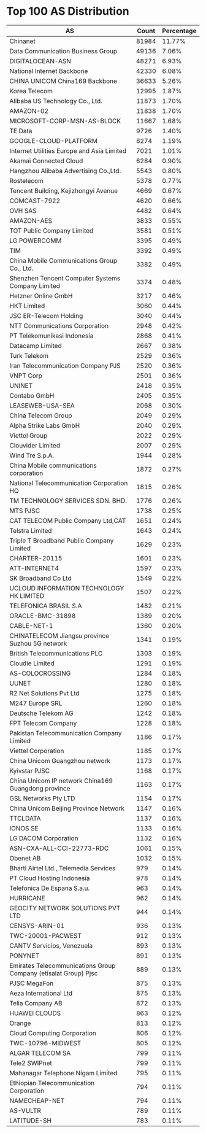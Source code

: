 # Top 100 AS Distribution
| AS | Count | Percentage |
|----|----|----|
| Chinanet | 81984 | 11.77% |
| Data Communication Business Group | 49136 | 7.06% |
| DIGITALOCEAN-ASN | 48271 | 6.93% |
| National Internet Backbone | 42330 | 6.08% |
| CHINA UNICOM China169 Backbone | 36633 | 5.26% |
| Korea Telecom | 12995 | 1.87% |
| Alibaba US Technology Co., Ltd. | 11873 | 1.70% |
| AMAZON-02 | 11838 | 1.70% |
| MICROSOFT-CORP-MSN-AS-BLOCK | 11667 | 1.68% |
| TE Data | 9726 | 1.40% |
| GOOGLE-CLOUD-PLATFORM | 8274 | 1.19% |
| Internet Utilities Europe and Asia Limited | 7021 | 1.01% |
| Akamai Connected Cloud | 6284 | 0.90% |
| Hangzhou Alibaba Advertising Co.,Ltd. | 5543 | 0.80% |
| Rostelecom | 5378 | 0.77% |
| Tencent Building, Kejizhongyi Avenue | 4669 | 0.67% |
| COMCAST-7922 | 4620 | 0.66% |
| OVH SAS | 4482 | 0.64% |
| AMAZON-AES | 3833 | 0.55% |
| TOT Public Company Limited | 3581 | 0.51% |
| LG POWERCOMM | 3395 | 0.49% |
| TIM | 3392 | 0.49% |
| China Mobile Communications Group Co., Ltd. | 3382 | 0.49% |
| Shenzhen Tencent Computer Systems Company Limited | 3374 | 0.48% |
| Hetzner Online GmbH | 3217 | 0.46% |
| HKT Limited | 3060 | 0.44% |
| JSC ER-Telecom Holding | 3040 | 0.44% |
| NTT Communications Corporation | 2948 | 0.42% |
| PT Telekomunikasi Indonesia | 2868 | 0.41% |
| Datacamp Limited | 2667 | 0.38% |
| Turk Telekom | 2529 | 0.36% |
| Iran Telecommunication Company PJS | 2520 | 0.36% |
| VNPT Corp | 2501 | 0.36% |
| UNINET | 2418 | 0.35% |
| Contabo GmbH | 2405 | 0.35% |
| LEASEWEB-USA-SEA | 2068 | 0.30% |
| China Telecom Group | 2049 | 0.29% |
| Alpha Strike Labs GmbH | 2040 | 0.29% |
| Viettel Group | 2022 | 0.29% |
| Clouvider Limited | 2007 | 0.29% |
| Wind Tre S.p.A. | 1944 | 0.28% |
| China Mobile communications corporation | 1872 | 0.27% |
| National Telecommunication Corporation HQ | 1815 | 0.26% |
| TM TECHNOLOGY SERVICES SDN. BHD. | 1776 | 0.26% |
| MTS PJSC | 1738 | 0.25% |
| CAT TELECOM Public Company Ltd,CAT | 1651 | 0.24% |
| Telstra Limited | 1643 | 0.24% |
| Triple T Broadband Public Company Limited | 1629 | 0.23% |
| CHARTER-20115 | 1601 | 0.23% |
| ATT-INTERNET4 | 1597 | 0.23% |
| SK Broadband Co Ltd | 1549 | 0.22% |
| UCLOUD INFORMATION TECHNOLOGY HK LIMITED | 1507 | 0.22% |
| TELEFONICA BRASIL S.A | 1482 | 0.21% |
| ORACLE-BMC-31898 | 1389 | 0.20% |
| CABLE-NET-1 | 1360 | 0.20% |
| CHINATELECOM Jiangsu province Suzhou 5G network | 1341 | 0.19% |
| British Telecommunications PLC | 1303 | 0.19% |
| Cloudie Limited | 1291 | 0.19% |
| AS-COLOCROSSING | 1284 | 0.18% |
| UUNET | 1280 | 0.18% |
| R2 Net Solutions Pvt Ltd | 1275 | 0.18% |
| M247 Europe SRL | 1260 | 0.18% |
| Deutsche Telekom AG | 1242 | 0.18% |
| FPT Telecom Company | 1228 | 0.18% |
| Pakistan Telecommunication Company Limited | 1186 | 0.17% |
| Viettel Corporation | 1185 | 0.17% |
| China Unicom Guangzhou network | 1173 | 0.17% |
| Kyivstar PJSC | 1168 | 0.17% |
| China Unicom IP network China169 Guangdong province | 1163 | 0.17% |
| GSL Networks Pty LTD | 1154 | 0.17% |
| China Unicom Beijing Province Network | 1147 | 0.16% |
| TTCLDATA | 1137 | 0.16% |
| IONOS SE | 1133 | 0.16% |
| LG DACOM Corporation | 1132 | 0.16% |
| ASN-CXA-ALL-CCI-22773-RDC | 1061 | 0.15% |
| Obenet AB | 1032 | 0.15% |
| Bharti Airtel Ltd., Telemedia Services | 979 | 0.14% |
| PT Cloud Hosting Indonesia | 978 | 0.14% |
| Telefonica De Espana S.a.u. | 963 | 0.14% |
| HURRICANE | 962 | 0.14% |
| GEOCITY NETWORK SOLUTIONS PVT LTD | 944 | 0.14% |
| CENSYS-ARIN-01 | 936 | 0.13% |
| TWC-20001-PACWEST | 912 | 0.13% |
| CANTV Servicios, Venezuela | 893 | 0.13% |
| PONYNET | 891 | 0.13% |
| Emirates Telecommunications Group Company (etisalat Group) Pjsc | 889 | 0.13% |
| PJSC MegaFon | 875 | 0.13% |
| Aeza International Ltd | 875 | 0.13% |
| Telia Company AB | 872 | 0.13% |
| HUAWEI CLOUDS | 863 | 0.12% |
| Orange | 813 | 0.12% |
| Cloud Computing Corporation | 806 | 0.12% |
| TWC-10796-MIDWEST | 805 | 0.12% |
| ALGAR TELECOM SA | 799 | 0.11% |
| Tele2 SWIPnet | 799 | 0.11% |
| Mahanagar Telephone Nigam Limited | 795 | 0.11% |
| Ethiopian Telecommunication Corporation | 794 | 0.11% |
| NAMECHEAP-NET | 794 | 0.11% |
| AS-VULTR | 789 | 0.11% |
| LATITUDE-SH | 783 | 0.11% |
